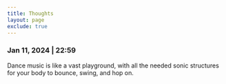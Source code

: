 ```yaml
---
title: Thoughts
layout: page
exclude: true
---
```


### Jan 11, 2024 | 22:59
Dance music is like a vast playground, with all the needed sonic
structures for your body to bounce, swing, and hop on.
